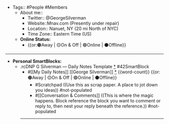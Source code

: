 - Tags:: #People #Members
    - About me::
        - Twitter:: @GeorgeSilverman
        - Website::Mnav.com (Presently under repair)
        - Location:: Nanuet, NY (20 mi North of NYC)
        - Time Zone:: Eastern Time (US)
    - **Online Status:**  
        - {{or:🟠Away | 🟡On & Off | 🟢Online | ⚫️Offline}}
- ---
- **Personal SmartBlocks:**
    - .rcDNP G Silverman — Daily Notes Template [*]([[gs]]) #42SmartBlock
        - #[[My Daily Notes]] [[George Silverman]] [*]([[gs]]) {{word-count}}  {{or:🟠Away | 🟡On & Off | 🟢Online | ⚫️Offline}}
            - #Scratchpad ((Use this as scrap paper. A place to jot down you ideas)) #not-populated
            - #[[Conversation & Comments]] ((This is where the magic happens. Block reference the block you want to comment or reply to, then nest your reply beneath the reference.)) #not-populated
        - ---
